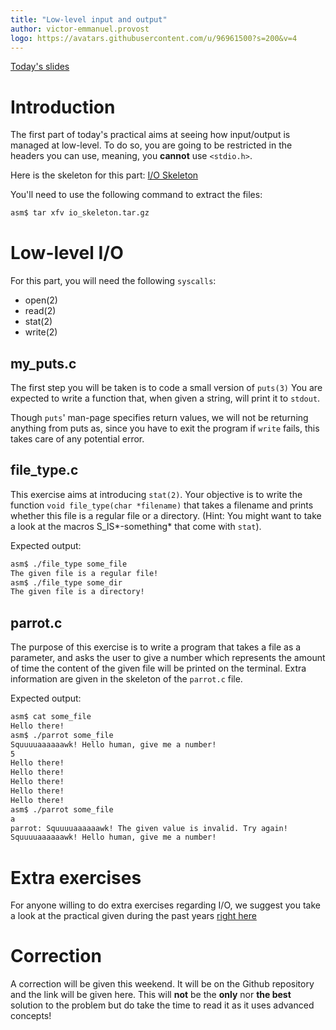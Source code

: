 ```yaml
---
title: "Low-level input and output"
author: victor-emmanuel.provost
logo: https://avatars.githubusercontent.com/u/96961500?s=200&v=4
---
```

[Today's slides](C_UNIX_Workshop_IO_Signals.pdf)

# Introduction

The first part of today's practical aims at seeing how input/output is managed
at low-level. To do so, you are going to be restricted in the headers you can
use, meaning, you **cannot** use `<stdio.h>`.

Here is the skeleton for this part:
[I/O Skeleton](io_skeleton.tar.gz)

You'll need to use the following command to extract the files:

```bash
asm$ tar xfv io_skeleton.tar.gz
```

# Low-level I/O
For this part, you will need the following `syscalls`:

- open(2)
- read(2)
- stat(2)
- write(2)

## my_puts.c
The first step you will be taken is to code a small version of `puts(3)`
You are expected to write a function that, when given a string, will print it
to `stdout`.

Though `puts`' man-page specifies return values, we will not be returning
anything from puts as, since you have to exit the program if `write` fails,
this takes care of any potential error.

## file_type.c
This exercise aims at introducing `stat(2)`. Your objective is to write the
function `void file_type(char *filename)` that takes a filename and prints
whether this file is a regular file or a directory. (Hint: You might want
to take a look at the macros S_IS*-something* that come with `stat`).

Expected output:
```sh
asm$ ./file_type some_file
The given file is a regular file!
asm$ ./file_type some_dir
The given file is a directory!
```

## parrot.c
The purpose of this exercise is to write a program that takes a file as a
parameter, and asks the user to give a number which represents the amount of
time the content of the given file will be printed on the terminal.
Extra information are given in the skeleton of the `parrot.c` file.

Expected output:
```sh
asm$ cat some_file
Hello there!
asm$ ./parrot some_file
Squuuuaaaaaawk! Hello human, give me a number!
5
Hello there!
Hello there!
Hello there!
Hello there!
Hello there!
asm$ ./parrot some_file
a
parrot: Squuuuaaaaaawk! The given value is invalid. Try again!
Squuuuaaaaaawk! Hello human, give me a number!
```

# Extra exercises
For anyone willing to do extra exercises regarding I/O, we suggest you take
a look at the practical given during the past years [right here](https://prepa.pages.epita.fr/asm/strasbourg-c-unix-seminar/practicals/D1/practical1.html)

# Correction

A correction will be given this weekend. It will be on the Github repository
and the link will be given here.
This will **not** be the **only** nor **the best**
solution to the problem but do take the time to read it as it uses advanced
concepts!

